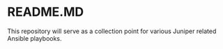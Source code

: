 # README.MD

This repository will serve as a collection point for various Juniper related Ansible playbooks.

